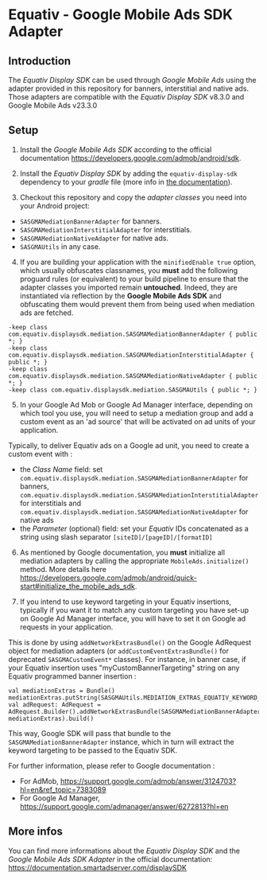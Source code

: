 Equativ - Google Mobile Ads SDK Adapter
==============================================

Introduction
------------
The _Equativ Display SDK_ can be used through _Google Mobile Ads_ using the adapter provided in this repository for banners, interstitial and native ads. Those adapters are compatible with the _Equativ Display SDK_ v8.3.0 and Google Mobile Ads v23.3.0

Setup
-----

1) Install the _Google Mobile Ads SDK_ according to the official documentation https://developers.google.com/admob/android/sdk.

2) Install the _Equativ Display SDK_ by adding the ```equativ-display-sdk``` dependency to your _gradle_ file (more info in [the documentation](https://documentation.smartadserver.com/displaySDK8/android/gettingstarted.html)).

3) Checkout this repository and copy the _adapter classes_ you need into your Android project:

* ```SASGMAMediationBannerAdapter``` for banners.
* ```SASGMAMediationInterstitialAdapter``` for interstitials.
* ```SASGMAMediationNativeAdapter``` for native ads.
* ```SASGMAUtils``` in any case.

4) If you are building your application with the ```minifiedEnable true``` option, which usually obfuscates classnames, you __must__ add the following proguard rules (or equivalent) to your build pipeline to ensure that the adapter classes you imported remain __untouched__. Indeed, they are instantiated via reflection by the __Google Mobile Ads SDK__ and obfuscating them would prevent them from being used when mediation ads are fetched.

```
-keep class com.equativ.displaysdk.mediation.SASGMAMediationBannerAdapter { public *; }
-keep class com.equativ.displaysdk.mediation.SASGMAMediationInterstitialAdapter { public *; }
-keep class com.equativ.displaysdk.mediation.SASGMAMediationNativeAdapter { public *; }
-keep class com.equativ.displaysdk.mediation.SASGMAUtils { public *; }
```

5) In your Google Ad Mob or Google Ad Manager interface, depending on which tool you use, you will need to setup a mediation group and add a custom event as an 'ad source' that will be activated on ad units of your application.

Typically, to deliver Equativ ads on a Google ad unit, you need to create a custom event with :

* the _Class Name_ field: set `com.equativ.displaysdk.mediation.SASGMAMediationBannerAdapter` for banners, `com.equativ.displaysdk.mediation.SASGMAMediationInterstitialAdapter` for interstitials and `com.equativ.displaysdk.mediation.SASGMAMediationNativeAdapter` for native ads
* the _Parameter_ (optional) field: set your _Equativ_ IDs concatenated as a string using slash separator `[siteID]/[pageID]/[formatID]`

6) As mentioned by Google documentation, you **must** initialize all mediation adapters by calling the appropriate `MobileAds.initialize()` method. More details here https://developers.google.com/admob/android/quick-start#initialize_the_mobile_ads_sdk.

7) If you intend to use keyword targeting in your Equativ insertions, typically if you want it to match any custom targeting you have set-up on Google Ad Manager interface, you will have to set it on Google ad requests in your application.

This is done by using `addNetworkExtrasBundle()` on the Google AdRequest object for mediation adapters (or `addCustomEventExtrasBundle()` for deprecated `SASGMACustomEvent*` classes). 
For instance, in banner case, if your Equativ insertion uses "myCustomBannerTargeting" string on any Equativ programmed banner insertion :

```
val mediationExtras = Bundle()
mediationExtras.putString(SASGMAUtils.MEDIATION_EXTRAS_EQUATIV_KEYWORD_TARGETING_KEY,"myCustomBannerTargeting")
val adRequest: AdRequest = AdRequest.Builder().addNetworkExtrasBundle(SASGMAMediationBannerAdapter::class.java, mediationExtras).build()
```
            
This way, Google SDK will pass that bundle to the `SASGMAMediationBannerAdapter` instance, which in turn will extract the keyword targeting to be passed to the Equativ SDK.

For further information, please refer to Google documentation :

* For AdMob, https://support.google.com/admob/answer/3124703?hl=en&ref_topic=7383089
* For Google Ad Manager, https://support.google.com/admanager/answer/6272813?hl=en


More infos
----------
You can find more informations about the _Equativ Display SDK_ and the _Google Mobile Ads SDK Adapter_ in the official documentation:
https://documentation.smartadserver.com/displaySDK